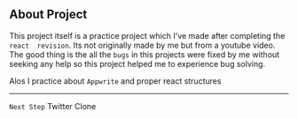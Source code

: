 ## About Project

This project itself is a practice project which I've made after completing the `react  revision`. Its not originally made by me but from a youtube video. The good thing is the all the `bugs` in this projects were fixed by me without seeking any help so this project helped me to experience bug solving.

Alos I practice about `Appwrite` and proper react structures

----------

`Next Step` Twitter Clone
